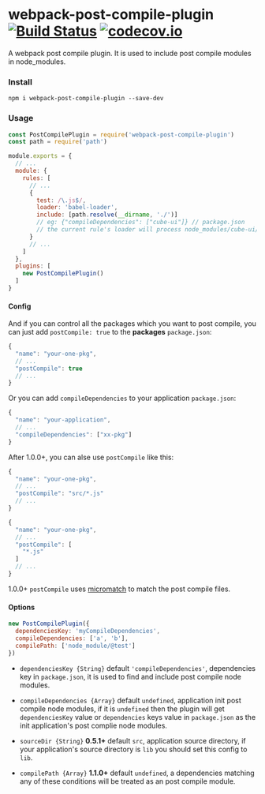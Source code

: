 # webpack-post-compile-plugin [![Build Status](https://travis-ci.org/dolymood/webpack-post-compile-plugin.svg?branch=master)](https://travis-ci.org/dolymood/webpack-post-compile-plugin?branch=master) [![codecov.io](http://codecov.io/github/dolymood/webpack-post-compile-plugin/coverage.svg?branch=master)](http://codecov.io/github/dolymood/webpack-post-compile-plugin?branch=master)

A webpack post compile plugin. It is used to include post compile modules in node_modules.

### Install

```shell
npm i webpack-post-compile-plugin --save-dev
```

### Usage

```js
const PostCompilePlugin = require('webpack-post-compile-plugin')
const path = require('path')

module.exports = {
  // ...
  module: {
    rules: [
      // ...
      {
        test: /\.js$/,
        loader: 'babel-loader',
        include: [path.resolve(__dirname, './')]
        // eg: {"compileDependencies": ["cube-ui"]} // package.json
        // the current rule's loader will process node_modules/cube-ui/**/*.js too
      }
      // ...
    ]
  },
  plugins: [
    new PostCompilePlugin()
  ]
}
```

#### Config

And if you can control all the packages which you want to post compile, you can just add `postCompile: true` to the **packages** `package.json`:

```js
{
  "name": "your-one-pkg",
  // ...
  "postCompile": true
  // ...
}
```


Or you can add `compileDependencies` to your application `package.json`:

```js
{
  "name": "your-application",
  // ...
  "compileDependencies": ["xx-pkg"]
}
```

After 1.0.0+, you can alse use `postCompile` like this:

```js
{
  "name": "your-one-pkg",
  // ...
  "postCompile": "src/*.js"
  // ...
}
```

```js
{
  "name": "your-one-pkg",
  // ...
  "postCompile": [
    "*.js"
  ]
  // ...
}
```

1.0.0+ `postCompile` uses [micromatch](https://github.com/micromatch/micromatch#matching-features) to match the post compile files.

#### Options

```js
new PostCompilePlugin({
  dependenciesKey: 'myCompileDependencies',
  compileDependencies: ['a', 'b'],
  compilePath: ['node_module/@test']
})
```

* `dependenciesKey {String}` default `'compileDependencies'`, dependencies key in `package.json`, it is used to find and include post compile node modules.

* `compileDependencies {Array}` default `undefined`, application init post compile node modules, if it is `undefined` then the plugin will get `dependenciesKey` value or `dependencies` keys value in `package.json` as the init application's post complie node modules.

* `sourceDir {String}` **0.5.1+** default `src`, application source directory, if your application's source directory is `lib` you should set this config to `lib`.

* `compilePath {Array}` **1.1.0+** default `undefined`, a dependencies matching any of these conditions will be treated as an post compile module.
